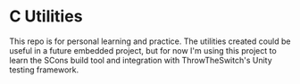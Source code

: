 # C Utilities
This repo is for personal learning and practice.  The utilities created could be useful in a future embedded project, but for now I'm using this project to learn the SCons build tool and integration with ThrowTheSwitch's Unity testing framework.
